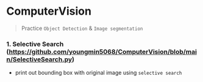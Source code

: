 # ComputerVision
> Practice `Object Detection` & `Image segmentation`

### 1. Selective Search (https://github.com/youngmin5068/ComputerVision/blob/main/SelectiveSearch.py)
- print out bounding box with original image using `selective search`
